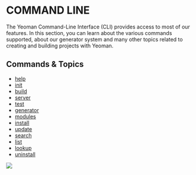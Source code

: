 # COMMAND LINE

The Yeoman Command-Line Interface (CLI) provides access to most of our features. In this section, you can learn about the various commands supported, about our generator system and many other topics related to creating and building projects with Yeoman.

## Commands & Topics

* [help](yeoman-help-%5BDocumentation%5D)
* [init](yeoman-init-%5BDocumentation%5D)
* [build](yeoman-build-%5BDocumentation%5D)
* [server](yeoman-server-%5BDocumentation%5D)
* [test](yeoman-test-%5BDocumentation%5D)
* [generator](generators-%5BDocumentation%5D)
* [modules](modules-%5BDocumentation%5D)
* [install](yeoman-install-%5BDocumentation%5D)
* [update](yeoman-update-%5BDocumentation%5D)
* [search](yeoman-search-%5BDocumentation%5D)
* [list](yeoman-list-%5BDocumentation%5D)
* [lookup](yeoman-lookup-%5BDocumentation%5D)
* [uninstall](yeoman-uninstall-%5BDocumentation%5D)

<img src="http://yeoman.io/assets/img/yeoman-006.png" class="character">